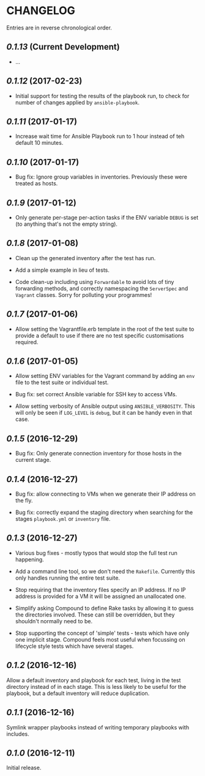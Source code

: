 # CHANGELOG

Entries are in reverse chronological order.

## *0.1.13* (Current Development)

  * ...

## *0.1.12* (2017-02-23)

  * Initial support for testing the results of the playbook run, to check for
    number of changes applied by `ansible-playbook`.

## *0.1.11* (2017-01-17)

  * Increase wait time for Ansible Playbook run to 1 hour instead of teh default
    10 minutes.

## *0.1.10* (2017-01-17)

  * Bug fix: Ignore group variables in inventories. Previously these were
    treated as hosts.

## *0.1.9* (2017-01-12)

  * Only generate per-stage per-action tasks if the ENV variable `DEBUG` is set
    (to anything that's not the empty string).

## *0.1.8* (2017-01-08)

  * Clean up the generated inventory after the test has run.

  * Add a simple example in lieu of tests.

  * Code clean-up including using `Forwardable` to avoid lots of tiny
    forwarding methods, and correctly namespacing the `ServerSpec` and
    `Vagrant` classes. Sorry for polluting your programmes!

## *0.1.7* (2017-01-06)

  * Allow setting the Vagrantfile.erb template in the root of the test suite to
    provide a default to use if there are no test specific customisations
    required.

## *0.1.6* (2017-01-05)

  * Allow setting ENV variables for the Vagrant command by adding an `env` file
    to the test suite or individual test.

  * Bug fix: set correct Ansible variable for SSH key to access VMs.

  * Allow setting verbosity of Ansible output using `ANSIBLE_VERBOSITY`. This
    will only be seen if `LOG_LEVEL` is `debug`, but it can be handy even in
    that case.

## *0.1.5* (2016-12-29)

  * Bug fix: Only generate connection inventory for those hosts in the current
    stage.

## *0.1.4* (2016-12-27)

  * Bug fix: allow connecting to VMs when we generate their IP address on
    the fly.

  * Bug fix: correctly expand the staging directory when searching for
    the stages `playbook.yml` or `inventory` file.

## *0.1.3* (2016-12-27)

  * Various bug fixes - mostly typos that would stop the full test run
    happening.

  * Add a command line tool, so we don't need the `Rakefile`. Currently this
    only handles running the entire test suite.

  * Stop requiring that the inventory files specify an IP address. If no
    IP address is provided for a VM it will be assigned an unallocated one.

  * Simplify asking Compound to define Rake tasks by allowing it to guess
    the directories involved. These can still be overridden, but they
    shouldn't normally need to be.

  * Stop supporting the concept of 'simple' tests - tests which have only
    one implicit stage. Compound feels most useful when focussing on
    lifecycle style tests which have several stages.

## *0.1.2* (2016-12-16)

  Allow a default inventory and playbook for each test, living in the test
  directory instead of in each stage. This is less likely to be useful for
  the playbook, but a default inventory will reduce duplication.

## *0.1.1* (2016-12-16)

  Symlink wrapper playbooks instead of writing temporary playbooks with
  includes.

## *0.1.0* (2016-12-11)

  Initial release.

